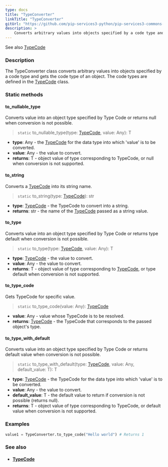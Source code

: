 ```yaml
---
type: docs
title: "TypeConverter"
linkTitle: "TypeConverter"
gitUrl: "https://github.com/pip-services3-python/pip-services3-commons-python"
description: > 
    Converts arbitrary values into objects specified by a code type and obtains the code type of an object.
---
```

See also [TypeCode](../../convert/type_code)

### Description
The TypeConverter class converts arbitrary values into objects specified by a code type and gets the code type of an object. The code types are defined in the [TypeCode](../../convert/type_code) class.


### Static methods

#### to_nullable_type
Converts value into an object type specified by Type Code or returns null when conversion is not possible.

> `static` to_nullable_type(type: [TypeCode](../../convert/type_code), value: Any): T

- **type**: Any - the [TypeCode](../../convert/type_code) for the data type into which 'value' is to be converted.
- **value**: Any - the value to convert.
- **returns**: T - object value of type corresponding to TypeCode, or null when conversion is not supported.

#### to_string
Converts a [TypeCode](../../convert/type_code) into its string name.

> `static` to_string(type: [TypeCode](../../convert/type_code)): str

- **type**: [TypeCode](../../convert/type_code) - the TypeCode to convert into a string.
- **returns**: str - the name of the [TypeCode](../../convert/type_code) passed as a string value.

#### to_type
Converts value into an object type specified by Type Code or returns type default when conversion is not possible.

> `static` to_type(type: [TypeCode](../../convert/type_code), value: Any): T

- **type**: [TypeCode](../../convert/type_code) - the value to convert.
- **value**: Any - the value to convert.
- **returns**: T - object value of type corresponding to [TypeCode](../../convert/type_code), or type default when conversion is not supported.


#### to_type_code
Gets TypeCode for specific value.

> `static` to_type_code(value: Any): [TypeCode](../../convert/type_code)

- **value**: Any - value whose TypeCode is to be resolved.
- **returns**: [TypeCode](../../convert/type_code) - the TypeCode that corresponds to the passed object's type.

#### to_type_with_default
Converts value into an object type specified by Type Code or returns default value when conversion is not possible.

> `static` to_type_with_default(type: [TypeCode](../../convert/type_code), value: Any, default_value: T): T

- **type**: [TypeCode](../../convert/type_code) - the TypeCode for the data type into which 'value' is to be converted.
- **value**: Any - the value to convert.
- **default_value**: T - the default value to return if conversion is not possible (returns null).
- **returns**: T - object value of type corresponding to TypeCode, or default value when conversion is not supported.

### Examples

```python
value1 = TypeConverter.to_type_code("Hello world") # Returns 1
```
### See also
- #### [TypeCode](../../convert/type_code)
